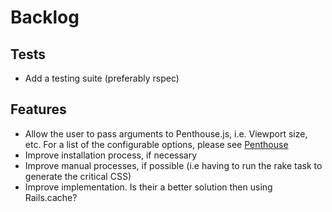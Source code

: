 # Backlog

## Tests
- Add a testing suite (preferably rspec)

## Features
- Allow the user to pass arguments to Penthouse.js, i.e. Viewport size, etc. For a list of the configurable options, please see [Penthouse](https://github.com/pocketjoso/penthouse)
- Improve installation process, if necessary
- Improve manual processes, if possible (i.e having to run the rake task to generate the critical CSS)
- Improve implementation. Is their a better solution then using Rails.cache?